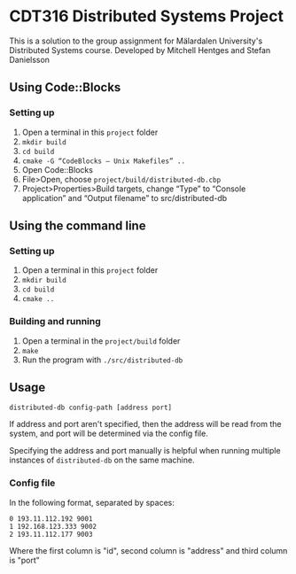 ﻿# CDT316 Distributed Systems Project
This is a solution to the group assignment for Mälardalen University's Distributed Systems course.
Developed by Mitchell Hentges and Stefan Danielsson

## Using Code::Blocks

### Setting up

1. Open a terminal in this `project` folder
2. `mkdir build`
3. `cd build`
4. `cmake -G “CodeBlocks – Unix Makefiles” ..`
5. Open Code::Blocks
6. File>Open, choose `project/build/distributed-db.cbp`
7. Project>Properties>Build targets, change “Type” to “Console application” and “Output filename” to src/distributed-db

## Using the command line

### Setting up

1. Open a terminal in this `project` folder
2. `mkdir build`
3. `cd build`
4. `cmake ..`

### Building and running

1. Open a terminal in the `project/build` folder
2. `make`
3. Run the program with `./src/distributed-db`

## Usage

`distributed-db config-path [address port]`

If address and port aren't specified, then the address will be read from the system, and port will be determined via
the config file.

Specifying the address and port manually is helpful when running multiple instances of `distributed-db` on the same
machine.

### Config file

In the following format, separated by spaces:
```
0 193.11.112.192 9001
1 192.168.123.333 9002
2 193.11.112.177 9003
```
Where the first column is "id", second column is "address" and third column is "port"
